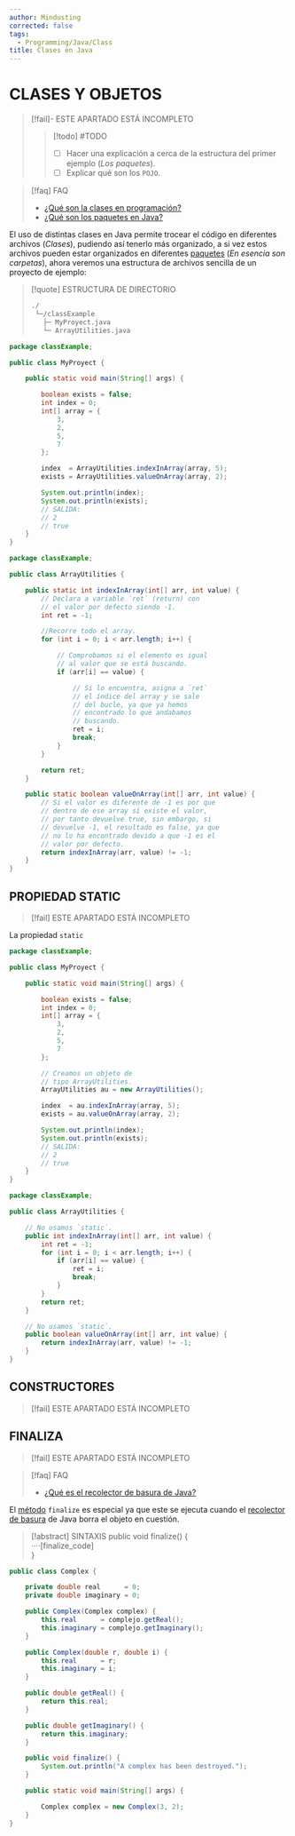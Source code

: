 ```yaml
---
author: Mindusting
corrected: false
tags:
  - Programming/Java/Class
title: Clases en Java
---
```


# CLASES Y OBJETOS

> [!fail]- ESTE APARTADO ESTÁ INCOMPLETO
> > [!todo] #TODO
> > - [ ] Hacer una explicación a cerca de la estructura del primer ejemplo (*Los paquetes*).
> > - [ ] Explicar qué son los `POJO`.

> [!faq] FAQ
> - [¿Qué son la clases en programación?](../pc/pc_class.md)
> - [¿Qué son los paquetes en Java?](java_package.md)

El uso de distintas clases en Java permite trocear el código en diferentes archivos (*Clases*), pudiendo así tenerlo más organizado, a si vez estos archivos pueden estar organizados en diferentes [paquetes](java_package.md) (*En esencia son carpetas*), ahora veremos una estructura de archivos sencilla de un proyecto de ejemplo:

> [!quote] ESTRUCTURA DE DIRECTORIO
> ```txt
> ./
>  └─/classExample
>    ├─ MyProyect.java
>    └─ ArrayUtilities.java
> ```

```java
package classExample;

public class MyProyect {

    public static void main(String[] args) {

        boolean exists = false;
        int index = 0;
        int[] array = {
            3,
            2,
            5,
            7
        };

        index  = ArrayUtilities.indexInArray(array, 5);
        exists = ArrayUtilities.valueOnArray(array, 2);

        System.out.println(index);
        System.out.println(exists);
        // SALIDA:
        // 2
        // true
    }
}
```

```java
package classExample;

public class ArrayUtilities {

    public static int indexInArray(int[] arr, int value) {
        // Declara a variable `ret` (return) con
        // el valor por defecto siendo -1.
        int ret = -1;

        //Recorre todo el array.
        for (int i = 0; i < arr.length; i++) {

            // Comprobamos si el elemento es igual
            // al valor que se está buscando.
            if (arr[i] == value) {

                // Si lo encuentra, asigna a `ret`
                // el índice del array y se sale
                // del bucle, ya que ya hemos
                // encontrado lo que andabamos
                // buscando.
                ret = i;
                break;
            }
        }

        return ret;
    }

    public static boolean valueOnArray(int[] arr, int value) {
        // Si el valor es diferente de -1 es por que
        // dentro de ese array sí existe el valor,
        // por tanto devuelve true, sin embargo, si
        // devuelve -1, el resultado es false, ya que
        // no lo ha encontrado devido a que -1 es el
        // valor por defecto.
        return indexInArray(arr, value) != -1;
    }
}
```

## PROPIEDAD STATIC

> [!fail] ESTE APARTADO ESTÁ INCOMPLETO

La propiedad `static` 

```java
package classExample;

public class MyProyect {

    public static void main(String[] args) {

        boolean exists = false;
        int index = 0;
        int[] array = {
            3,
            2,
            5,
            7
        };

        // Creamos un objeto de
        // tipo ArrayUtilities.
        ArrayUtilities au = new ArrayUtilities();

        index  = au.indexInArray(array, 5);
        exists = au.valueOnArray(array, 2);

        System.out.println(index);
        System.out.println(exists);
        // SALIDA:
        // 2
        // true
    }
}
```

```java
package classExample;

public class ArrayUtilities {

    // No usamos `static`.
    public int indexInArray(int[] arr, int value) {
        int ret = -1;
        for (int i = 0; i < arr.length; i++) {
            if (arr[i] == value) {
                ret = i;
                break;
            }
        }
        return ret;
    }

    // No usamos `static`.
    public boolean valueOnArray(int[] arr, int value) {
        return indexInArray(arr, value) != -1;
    }
}
```

## CONSTRUCTORES

> [!fail] ESTE APARTADO ESTÁ INCOMPLETO

## FINALIZA

> [!fail] ESTE APARTADO ESTÁ INCOMPLETO

> [!faq] FAQ
> - [¿Qué es el recolector de basura de Java?](java_garbage_collector.md)

El [método](java_method.md) `finalize` es especial ya que este se ejecuta cuando el [recolector de basura](java_garbage_collector.md) de Java borra el objeto en cuestión.

> [!abstract] SINTAXIS
> <span class="key-word-color">public</span> <span class="class-color">void</span> <span class="function-color">finalize</span>() {<br><span class="transparency">····</span><span class="italic grey">[finalize_code]</span><br>}

```java
public class Complex {

    private double real      = 0;
    private double imaginary = 0;

    public Complex(Complex complex) {
        this.real      = complejo.getReal();
        this.imaginary = complejo.getImaginary();
    }

    public Complex(double r, double i) {
        this.real      = r;
        this.imaginary = i;
    }

    public double getReal() {
        return this.real;
    }

    public double getImaginary() {
        return this.imaginary;
    }

    public void finalize() {
        System.out.println("A complex has been destroyed.");
    }

    public static void main(String[] args) {

        Complex complex = new Complex(3, 2);
    }
}
```
